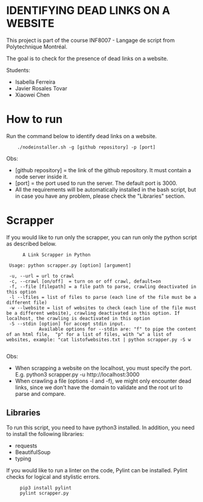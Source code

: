 # IDENTIFYING DEAD LINKS ON A WEBSITE

This project is part of the course INF8007 - Langage de script from Polytechnique Montréal.

The goal is to check for the presence of dead links on a website.

Students:
- Isabella Ferreira
- Javier Rosales Tovar
- Xiaowei Chen  

# How to run
Run the command below to identify dead links on a website. 

```
    ./nodeinstaller.sh -g [github repository] -p [port]
```

Obs:
* [github repository] = the link of the github repository. It must contain a node server inside it.
* [port] = the port used to run the server. The default port is 3000.
* All the requirements will be automatically installed in the bash script, but in case you have any problem, please check the "Libraries" section.

# Scrapper

If you would like to run only the scrapper, you can run only the python script as described below.

```
      A Link Scrapper in Python 

 Usage: python scrapper.py [option] [argument] 

 -u, --url = url to crawl 
 -c, --crawl [on/off]  = turn on or off crawl, default=on 
 -f, --file [filepath] = a file path to parse, crawling deactivated in this option  
 -l --lfiles = list of files to parse (each line of the file must be a different file) 
 -w --lwebsite = list of websites to check (each line of the file must be a different website), crawling deactivated in this option. If localhost, the crawling is deactivated in this option
 -S --stdin [option] for accept stdin input. 
            Available options for --stdin are: "f" to pipe the content of an html file,  "p" for a list of files, with "w" a list of websites, example: "cat listofwebsites.txt | python scrapper.py -S w
 
```

Obs:
* When scrapping a website on the localhost, you must specify the port. E.g. python3 scrapper.py -u http://localhost:3000
* When crawling a file (options -l and -f), we might only encounter dead links, since we don't have the domain to validate and the root url to parse and compare.

## Libraries
To run this script, you need to have python3 installed. In addition, you need to install the following libraries:

 - requests
 - BeautifulSoup
 - typing

 If you would like to run a linter on the code, Pylint can be installed. Pylint checks for logical and stylistic errors.

```
     pip3 install pylint
     pylint scrapper.py
```
